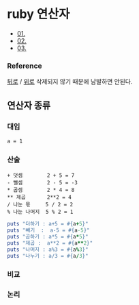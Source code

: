 # 

# ruby 연산자
* [01. ](#1)
* [02. ](#2)
* [03. ](#3)

### Reference
[뒤로](../README.md) / [위로](#컨탠츠-제목)
 삭제되지 않기 때문에 남발하면 안된다.

## 연산자 종류
### 대입
    a = 1
    
### 산술
    + 덧셈        2 + 5 = 7  
    - 뺄셈        2 - 5 = -3 
    * 곱셈        2 * 4 = 8
    ** 제곱       2**2 = 4
    / 나눈 몫     5 / 2 = 2
    % 나눈 나머지  5 % 2 = 1

```ruby
puts "더하기 : a+5 = #{a+5}"
puts "빼기  :  a-5 = #{a-5}"
puts "곱하기 : a*5 = #{a*5}"
puts "제곱 :  a**2 = #{a**2}"
puts "나머지 : a%3 = #{a%3}"
puts "나누기 : a/3 = #{a/3}"
```

### 비교
    
### 논리
    